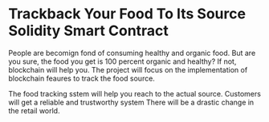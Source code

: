 # Trackback Your Food To Its Source Solidity Smart Contract

People are becomign fond of consuming healthy and organic food. But are you sure, the food you get is 100 percent organic and healthy? If not, blockchain will help you. The project will focus on the implementation of blockchain feaures to track the food source.

The food tracking sstem will help you reach to the actual source.
Customers will get a reliable and trustworthy system
There will be a drastic change in the retail world.
